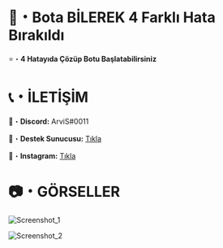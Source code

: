 # 🤖・Bota BİLEREK 4 Farklı Hata Bırakıldı
⭐・**4 Hatayıda Çözüp Botu Başlatabilirsiniz**
# 

# 📞・İLETİŞİM
💙・**Discord:** ArviS#0011

🔗・**Destek Sunucusu:** [Tıkla](https://discord.gg/3AfAFE5qYg)

💜・**Instagram:** [Tıkla](https://www.instagram.com/arvis_here/)
#

# 📷・GÖRSELLER
![Screenshot_1](https://user-images.githubusercontent.com/69751083/211621326-e5e11222-bda2-43e0-a77b-a0fcd0c34f9c.png)

![Screenshot_2](https://user-images.githubusercontent.com/69751083/211621336-c37a6a32-7085-4afc-b82d-74e360e77776.png)

